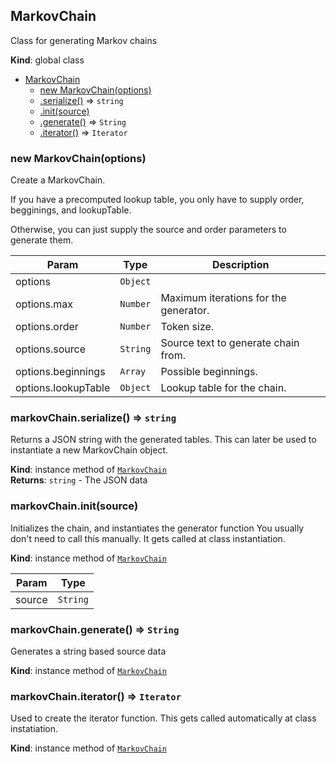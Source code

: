 <a name="MarkovChain"></a>

## MarkovChain
Class for generating Markov chains

**Kind**: global class  

* [MarkovChain](#MarkovChain)
    * [new MarkovChain(options)](#new_MarkovChain_new)
    * [.serialize()](#MarkovChain+serialize) ⇒ <code>string</code>
    * [.init(source)](#MarkovChain+init)
    * [.generate()](#MarkovChain+generate) ⇒ <code>String</code>
    * [.iterator()](#MarkovChain+iterator) ⇒ <code>Iterator</code>

<a name="new_MarkovChain_new"></a>

### new MarkovChain(options)
Create a MarkovChain.

If you have a precomputed lookup table, you only have to supply
order, begginings, and lookupTable.

Otherwise, you can just supply the source and order parameters to generate them.


| Param | Type | Description |
| --- | --- | --- |
| options | <code>Object</code> |  |
| options.max | <code>Number</code> | Maximum iterations for the generator. |
| options.order | <code>Number</code> | Token size. |
| options.source | <code>String</code> | Source text to generate chain from. |
| options.beginnings | <code>Array</code> | Possible beginnings. |
| options.lookupTable | <code>Object</code> | Lookup table for the chain. |

<a name="MarkovChain+serialize"></a>

### markovChain.serialize() ⇒ <code>string</code>
Returns a JSON string with the generated tables.
This can later be used to instantiate a new MarkovChain object.

**Kind**: instance method of [<code>MarkovChain</code>](#MarkovChain)  
**Returns**: <code>string</code> - The JSON data  
<a name="MarkovChain+init"></a>

### markovChain.init(source)
Initializes the chain, and instantiates the generator function
You usually don't need to call this manually. It gets called at
class instantiation.

**Kind**: instance method of [<code>MarkovChain</code>](#MarkovChain)  

| Param | Type |
| --- | --- |
| source | <code>String</code> | 

<a name="MarkovChain+generate"></a>

### markovChain.generate() ⇒ <code>String</code>
Generates a string based source data

**Kind**: instance method of [<code>MarkovChain</code>](#MarkovChain)  
<a name="MarkovChain+iterator"></a>

### markovChain.iterator() ⇒ <code>Iterator</code>
Used to create the iterator function.
This gets called automatically at class instatiation.

**Kind**: instance method of [<code>MarkovChain</code>](#MarkovChain)  
